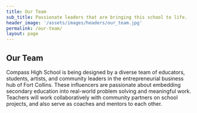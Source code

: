 ```yaml
---
title: Our Team
sub_title: Passionate leaders that are bringing this school to life.
header_image: '/assets/images/headers/our_team.jpg'
permalink: /our-team/
layout: page
---
```

## Our Team
Compass High School is being designed by a diverse team of educators, students, artists, and community leaders in the entrepreneurial business hub of Fort Collins. These influencers are passionate about embedding secondary education into real-world problem solving and meaningful work. Teachers will work collaboratively with community partners on school projects, and also serve as coaches and mentors to each other.
